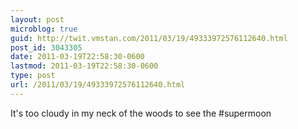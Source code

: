 ```yaml
---
layout: post
microblog: true
guid: http://twit.vmstan.com/2011/03/19/49333972576112640.html
post_id: 3043305
date: 2011-03-19T22:58:30-0600
lastmod: 2011-03-19T22:58:30-0600
type: post
url: /2011/03/19/49333972576112640.html
---
```

It's too cloudy in my neck of the woods to see the #supermoon
